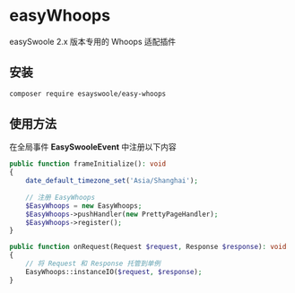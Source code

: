 # easyWhoops

easySwoole 2.x 版本专用的 Whoops 适配插件

## 安装

```bash
composer require esayswoole/easy-whoops
```

## 使用方法

在全局事件 **EasySwooleEvent** 中注册以下内容

```php
public function frameInitialize(): void
{
    date_default_timezone_set('Asia/Shanghai');
    
    // 注册 EasyWhoops
    $EasyWhoops = new EasyWhoops;
    $EasyWhoops->pushHandler(new PrettyPageHandler);
    $EasyWhoops->register();
}
```

```php
public function onRequest(Request $request, Response $response): void
{
    // 将 Request 和 Response 托管到单例
    EasyWhoops::instanceIO($request, $response);
}
```
